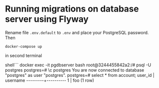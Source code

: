 # Running migrations on database server using Flyway

Rename file `.env.default` to `.env` and place your PostgreSQL password.  Then

`docker-compose up`

in second terminal

shell```
docker exec -it pgdbserver bash
root@3244455842a2:/# psql -U postgres
postgres=# \c postgres
You are now connected to database "postgres" as user "postgres".
postgres=# select * from account;
 user_id | username
---------+----------
       1 | foo
(1 row)
```